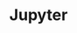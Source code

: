 ---
# Featured tags need to have either the `list` or `grid` layout (PRO only).
layout: list

# The title of the tag's page.
title: Jupyter

# The name of the tag, used in a post's front matter (e.g. tags: [<slug>]).
slug: jupyter

# (Optional) Write a short (~150 characters) description of this featured tag.
description: >
  About Using Jupyter

# (Optional) You can disable grouping posts by date.
<!-- no_groups: true -->

# Exclude this example category from the sitemap.
# DON'T USE THIS SETTING IN YOUR CATEGORIES!
sitemap: true
---